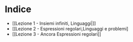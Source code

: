 # Indice
- [[Lezione 1 - Insiemi infiniti, Linguaggi|]]
- [[Lezione 2 - Espressioni regolari,Linguaggi e problemi]
- [[Lezione 3 - Ancora Espressioni regolari]]
